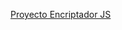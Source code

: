 <a href="https://github.com/MartinBilbao/proyectos-alura/challenge_n1/html/encriptador_de_texto.html">Proyecto Encriptador JS</a>
